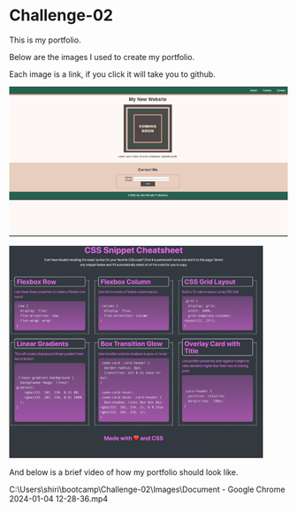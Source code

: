 # Challenge-02

This is my portfolio.

Below are the images I used to create my portfolio.

Each image is a link, if you click it will take you to github.

![image](Images/img.png)

![image](<Images/img -3.png>)

And below is a brief video of how my portfolio should look like.

C:\Users\shiri\bootcamp\Challenge-02\Images\Document - Google Chrome 2024-01-04 12-28-36.mp4
